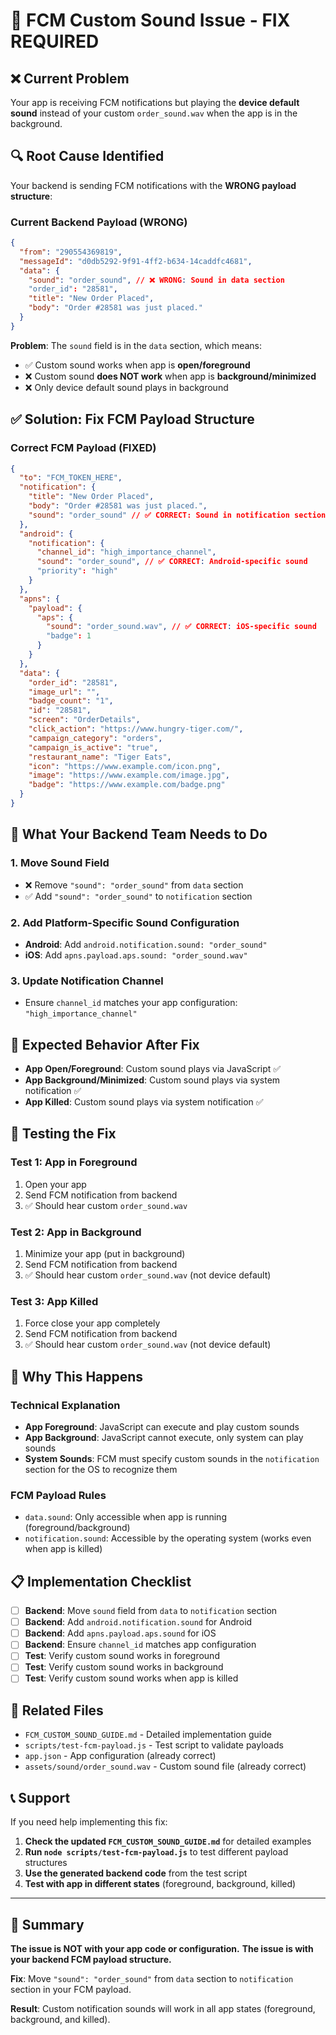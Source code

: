 # 🚨 FCM Custom Sound Issue - FIX REQUIRED

## ❌ **Current Problem**

Your app is receiving FCM notifications but playing the **device default sound** instead of your custom `order_sound.wav` when the app is in the background.

## 🔍 **Root Cause Identified**

Your backend is sending FCM notifications with the **WRONG payload structure**:

### **Current Backend Payload (WRONG)**

```json
{
  "from": "290554369819",
  "messageId": "d0db5292-9f91-4ff2-b634-14caddfc4681",
  "data": {
    "sound": "order_sound", // ❌ WRONG: Sound in data section
    "order_id": "28581",
    "title": "New Order Placed",
    "body": "Order #28581 was just placed."
  }
}
```

**Problem**: The `sound` field is in the `data` section, which means:

- ✅ Custom sound works when app is **open/foreground**
- ❌ Custom sound **does NOT work** when app is **background/minimized**
- ❌ Only device default sound plays in background

## ✅ **Solution: Fix FCM Payload Structure**

### **Correct FCM Payload (FIXED)**

```json
{
  "to": "FCM_TOKEN_HERE",
  "notification": {
    "title": "New Order Placed",
    "body": "Order #28581 was just placed.",
    "sound": "order_sound" // ✅ CORRECT: Sound in notification section
  },
  "android": {
    "notification": {
      "channel_id": "high_importance_channel",
      "sound": "order_sound", // ✅ CORRECT: Android-specific sound
      "priority": "high"
    }
  },
  "apns": {
    "payload": {
      "aps": {
        "sound": "order_sound.wav", // ✅ CORRECT: iOS-specific sound
        "badge": 1
      }
    }
  },
  "data": {
    "order_id": "28581",
    "image_url": "",
    "badge_count": "1",
    "id": "28581",
    "screen": "OrderDetails",
    "click_action": "https://www.hungry-tiger.com/",
    "campaign_category": "orders",
    "campaign_is_active": "true",
    "restaurant_name": "Tiger Eats",
    "icon": "https://www.example.com/icon.png",
    "image": "https://www.example.com/image.jpg",
    "badge": "https://www.example.com/badge.png"
  }
}
```

## 🔧 **What Your Backend Team Needs to Do**

### **1. Move Sound Field**

- ❌ Remove `"sound": "order_sound"` from `data` section
- ✅ Add `"sound": "order_sound"` to `notification` section

### **2. Add Platform-Specific Sound Configuration**

- **Android**: Add `android.notification.sound: "order_sound"`
- **iOS**: Add `apns.payload.aps.sound: "order_sound.wav"`

### **3. Update Notification Channel**

- Ensure `channel_id` matches your app configuration: `"high_importance_channel"`

## 📱 **Expected Behavior After Fix**

- **App Open/Foreground**: Custom sound plays via JavaScript ✅
- **App Background/Minimized**: Custom sound plays via system notification ✅
- **App Killed**: Custom sound plays via system notification ✅

## 🧪 **Testing the Fix**

### **Test 1: App in Foreground**

1. Open your app
2. Send FCM notification from backend
3. ✅ Should hear custom `order_sound.wav`

### **Test 2: App in Background**

1. Minimize your app (put in background)
2. Send FCM notification from backend
3. ✅ Should hear custom `order_sound.wav` (not device default)

### **Test 3: App Killed**

1. Force close your app completely
2. Send FCM notification from backend
3. ✅ Should hear custom `order_sound.wav` (not device default)

## 🚨 **Why This Happens**

### **Technical Explanation**

- **App Foreground**: JavaScript can execute and play custom sounds
- **App Background**: JavaScript cannot execute, only system can play sounds
- **System Sounds**: FCM must specify custom sounds in the `notification` section for the OS to recognize them

### **FCM Payload Rules**

- `data.sound`: Only accessible when app is running (foreground/background)
- `notification.sound`: Accessible by the operating system (works even when app is killed)

## 📋 **Implementation Checklist**

- [ ] **Backend**: Move `sound` field from `data` to `notification` section
- [ ] **Backend**: Add `android.notification.sound` for Android
- [ ] **Backend**: Add `apns.payload.aps.sound` for iOS
- [ ] **Backend**: Ensure `channel_id` matches app configuration
- [ ] **Test**: Verify custom sound works in foreground
- [ ] **Test**: Verify custom sound works in background
- [ ] **Test**: Verify custom sound works when app is killed

## 🔗 **Related Files**

- `FCM_CUSTOM_SOUND_GUIDE.md` - Detailed implementation guide
- `scripts/test-fcm-payload.js` - Test script to validate payloads
- `app.json` - App configuration (already correct)
- `assets/sound/order_sound.wav` - Custom sound file (already correct)

## 📞 **Support**

If you need help implementing this fix:

1. **Check the updated `FCM_CUSTOM_SOUND_GUIDE.md`** for detailed examples
2. **Run `node scripts/test-fcm-payload.js`** to test different payload structures
3. **Use the generated backend code** from the test script
4. **Test with app in different states** (foreground, background, killed)

---

## 🎯 **Summary**

**The issue is NOT with your app code or configuration.**
**The issue is with your backend FCM payload structure.**

**Fix**: Move `"sound": "order_sound"` from `data` section to `notification` section in your FCM payload.

**Result**: Custom notification sounds will work in all app states (foreground, background, and killed).

